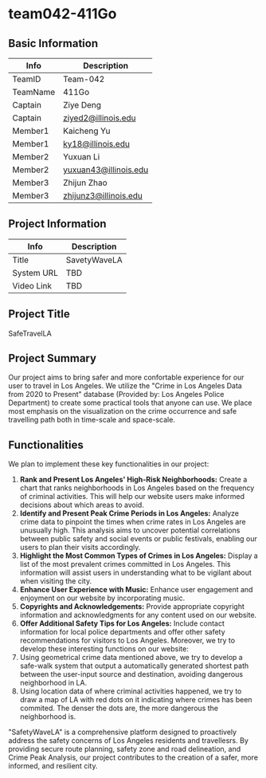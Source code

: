 # team042-411Go

## Basic Information

|   Info      |        Description     |
| ----------- | ---------------------- |
| TeamID      |        Team-042        |
| TeamName    |         411Go          |
| Captain     |       Ziye Deng        |
| Captain     |   ziyed2@illinois.edu  |
| Member1     |       Kaicheng Yu      |
| Member1     |   ky18@illinois.edu    |
| Member2     |        Yuxuan Li       |
| Member2     |  yuxuan43@illinois.edu |
| Member3     |      Zhijun Zhao       |
| Member3     | zhijunz3@illinois.edu  |

## Project Information

|   Info      |        Description     |
| ----------- | ---------------------- |
|  Title      |       SavetyWaveLA     |
| System URL  |            TBD         |
| Video Link  |            TBD         |

## Project Title
SafeTravelLA

## Project Summary

Our project aims to bring safer and more confortable experience for our user to travel in Los Angeles. We utilize the "Crime in Los Angeles Data from 2020 to Present" database (Provided by: Los Angeles Police Department) to create some practical tools that anyone can use. We place most emphasis on the visualization on the crime occurrence and safe travelling path both in time-scale and space-scale.

## Functionalities
We plan to implement these key functionalities in our project: 
1. **Rank and Present Los Angeles' High-Risk Neighborhoods:** Create a chart that ranks neighborhoods in Los Angeles based on the frequency of criminal activities. This will help our website users make informed decisions about which areas to avoid.
2. **Identify and Present Peak Crime Periods in Los Angeles:** Analyze crime data to pinpoint the times when crime rates in Los Angeles are unusually high. This analysis aims to uncover potential correlations between public safety and social events or public festivals, enabling our users to plan their visits accordingly.
3. **Highlight the Most Common Types of Crimes in Los Angeles:** Display a list of the most prevalent crimes committed in Los Angeles. This information will assist users in understanding what to be vigilant about when visiting the city.
4. **Enhance User Experience with Music:** Enhance user engagement and enjoyment on our website by incorporating music.
5. **Copyrights and Acknowledgements:** Provide appropriate copyright information and acknowledgments for any content used on our website.
6. **Offer Additional Safety Tips for Los Angeles:** Include contact information for local police departments and offer other safety recommendations for visitors to Los Angeles.
Moreover, we try to develop these interesting functions on our website:
1. Using geometrical crime data mentioned above, we try to develop a safe-walk system that output a automatically generated shortest path between the user-input source and destination, avoiding dangerous neighborhood in LA. 
2. Using location data of where criminal activities happened, we try to draw a map of LA with red dots on it indicating where crimes has been commited. The denser the dots are, the more dangerous the neighborhood is. 

"SafetyWaveLA" is a comprehensive platform designed to proactively address the safety concerns of Los Angeles residents and travellesrs. By providing secure route planning, safety zone and road delineation, and Crime Peak Analysis, our project contributes to the creation of a safer, more informed, and resilient city. 
